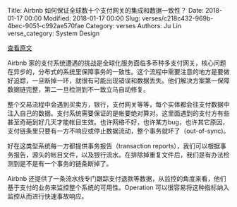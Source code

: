 Title: Airbnb 如何保证全球数十个支付网关的集成和数据一致性？
Date: 2018-01-17 00:00
Modified: 2018-01-17 00:00
Slug: verses/c218c432-969b-4bec-9051-c992ae570fae
Category: verses
Authors: Ju Lin
verse_category: System Design

[查看原文](https://medium.com/airbnb-engineering/measuring-transactional-integrity-in-airbnbs-distributed-payment-ecosystem-a670d6926d22)

Airbnb 家的支付系统遭遇的挑战是全球化服务面临多币种多支付网关，核心问题在异步的，分布式的系统里保障事务的一致性。这个流程中需要注意的地方是要做好追踪，一旦断掉一环，就很有可能出现错误和数据丢失。他们解决方案第一保障数据链完整，第二一旦检测到不一致立马自动修复。

整个交易流程中会遇到买卖方，银行，支付网关等等，每个实体都会往支付数据中注入自己的数据。支付系统需要保证的是帐要绝对算对。这里面遇到的支付方有些甚至奇葩到好几天才能帐目生效。也许网络不好，也许某方bug，也许其它原因，支付链条里只要有一方不响应或停止数据流动，整个事务就坏了（out-of-sync)。

好在这类型系统每一方都提供事务报告（transaction reports），我们可以根据事务报告，源头的帐目文件，以及银行流水。在排除掉重复文件后，我们是有办法检测到是不是有一个事务的链条断掉了。

Airbnb 还提供了一条流水线专门跟踪支付退款等数据，从监控的角度来看，他们基于支付的业务来监控整个系统的可用性。Operation 可以很容易将这种指标纳入监控从而进行快速事故响应。
